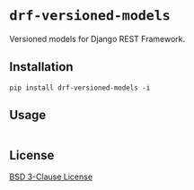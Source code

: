 # `drf-versioned-models`

Versioned models for Django REST Framework.

## Installation

```shell
pip install drf-versioned-models -i 
```

## Usage

```python

```

## License

[BSD 3-Clause License](LICENSE)
